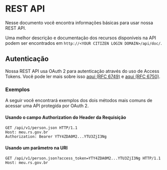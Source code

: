 REST API
========

Nesse documento você encontra informações básicas para usar nossa REST API.

Uma melhor descrição e documentação dos recursos disponíveis na API podem ser encontrados em `http://<YOUR CITIZEN LOGIN DOMAIN>/api/doc/`.

Autenticação
------------

Nossa REST API usa OAuth 2 para autenticação através do uso de Access Tokens. Você pode ler mais sobre isso [aqui (RFC 6749)](http://tools.ietf.org/html/rfc6749) e [aqui (RFC 6750)](http://tools.ietf.org/html/rfc6750).

### Exemplos

A seguir você encontrará exemplos dos dois métodos mais comuns de acessar uma API protegida por OAuth 2.

#### Usando o campo Authorization do Header da Requisição

```
GET /api/v1/person.json HTTP/1.1
Host: meu.rs.gov.br
Authorization: Bearer YTY4ZDA0M2...YTU3ZjI3Ng
```

#### Usando um parâmetro na URI

```
GET /api/v1/person.json?access_token=YTY4ZDA0M2...YTU3ZjI3Ng HTTP/1.1
Host: meu.rs.gov.br
```
